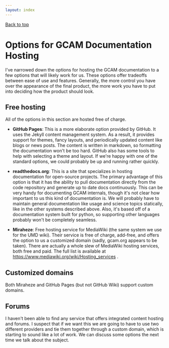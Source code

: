 ```yaml
---
layout: index
---
```


[Back to top](index.html)

# Options for GCAM Documentation Hosting

I've narrowed down the options for hosting the GCAM documentation to
a few options that will likely work for us.  These options offer
tradeoffs between ease of use and features.  Generally, the more
control you have over the appearance of the final product, the more
work you have to put into deciding how the product should look.

## Free hosting

All of the options in this section are hosted free of charge.
  
* **GitHub Pages**:  This is a more elaborate option provided by
  GitHub.  It uses the Jekyll content management system.  As a result,
  it provides support for themes, fancy layouts, and periodically
  updated content like blogs or news posts.  The content is written in
  markdown, so formatting the documentation won't be too hard.  GitHub
  also has some tools to help with selecting a theme and layout.  If
  we're happy with one of the standard options, we could probably be
  up and running rather quickly.
  
* **readthedocs.org**: This is a site that specializes in hosting
  documentation for open-source projects.  The primary advantage of
  this option is that it has the ability to pull documentation
  directly from the code repository and generate up to date docs
  continuously.  This can be very handy for documenting GCAM
  internals, though it's not clear how important to us this kind of
  documentation is.  We will probably have to maintain general
  documentation like usage and science topics statically, like in the
  other systems described above.  Also, it's based off of a
  documentation system built for python, so supporting other languages
  probably won't be completely seamless.
  
* **Miraheze**:  Free hosting service for MediaWiki (the same system
  we use for the UMD wiki).  Their service is free of charge,
  add-free, and offers the option to us a customized domain (sadly,
  gcam.org appears to be taken).  There are actually a whole slew of
  MediaWiki hosting services, both free and paid.  The full list is
  available at https://www.mediawiki.org/wiki/Hosting_services .


## Customized domains

Both Miraheze and GitHub Pages (but not GitHub Wiki) support custom
domains.

## Forums

I haven't been able to find any service that offers integrated content
hosting and forums.  I suspect that if we want this we are going to
have to use two different providers and tie them together through a
custom domain, which is starting to sound like a lot of work.  We can
discuss some options the next time we talk about the subject.
